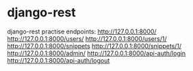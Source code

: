 # django-rest
django-rest practise 
endpoints:
http://127.0.0.1:8000/
http://127.0.0.1:8000/users/
http://127.0.0.1:8000/users/1/
http://127.0.0.1:8000/snippets
http://127.0.0.1:8000/snippets/1/
http://127.0.0.1:8000/admin/
http://127.0.0.1:8000/api-auth/login
http://127.0.0.1:8000/api-auth/logout
